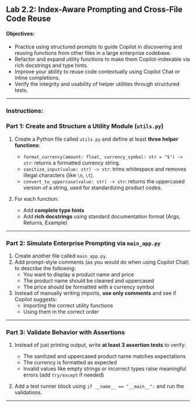 ##  Lab 2.2: Index-Aware Prompting and Cross-File Code Reuse

####  Objectives:
- Practice using structured prompts to guide Copilot in discovering and reusing functions from other files in a large enterprise codebase.
- Refactor and expand utility functions to make them Copilot-indexable via rich docstrings and type hints.
- Improve your ability to reuse code contextually using Copilot Chat or inline completions.
- Verify the integrity and usability of helper utilities through structured tests.

---

###  Instructions:

###  Part 1: Create and Structure a Utility Module (`utils.py`)

1. Create a Python file called `utils.py` and define at least **three helper functions**:
    - `format_currency(amount: float, currency_symbol: str = "$") -> str`: returns a formatted currency string.
    - `sanitize_input(value: str) -> str`: trims whitespace and removes illegal characters (like `\n`, `\t`).
    - `convert_to_uppercase(value: str) -> str`: returns the uppercased version of a string, used for standardizing product codes.

2. For each function:
    - Add **complete type hints**
    - Add **rich docstrings** using standard documentation format (Args, Returns, Example)

---

###  Part 2: Simulate Enterprise Prompting via `main_app.py`

1. Create another file called `main_app.py`.
2. Add prompt-style comments (as you would do when using Copilot Chat) to describe the following:
    - You want to display a product name and price
    - The product name should be cleaned and uppercased
    - The price should be formatted with a currency symbol
3. Instead of manually writing imports, **use only comments** and see if Copilot suggests:
    - Importing the correct utility functions
    - Using them in the correct order

---

###  Part 3: Validate Behavior with Assertions

1. Instead of just printing output, write **at least 3 assertion tests** to verify:
    - The sanitized and uppercased product name matches expectations
    - The currency is formatted as expected
    - Invalid values like empty strings or incorrect types raise meaningful errors (add `try/except` if needed)

2. Add a test runner block using `if __name__ == "__main__":` and run the validations.

---



